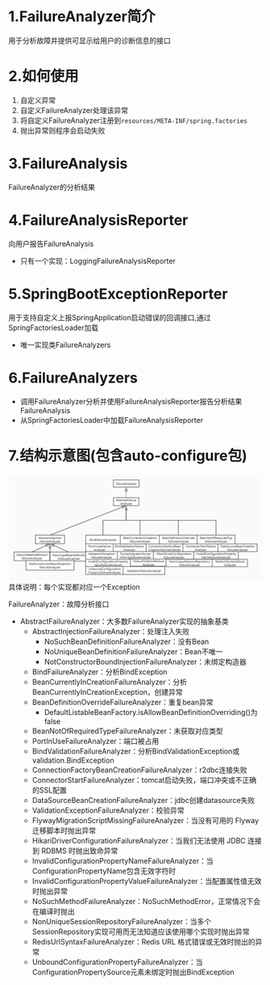 # 1.FailureAnalyzer简介
用于分析故障并提供可显示给用户的诊断信息的接口

# 2.如何使用
1. 自定义异常
2. 自定义FailureAnalyzer处理该异常
3. 将自定义FailureAnalyzer注册到`resources/META-INF/spring.factories`
4. 抛出异常则程序会启动失败

# 3.FailureAnalysis
FailureAnalyzer的分析结果

# 4.FailureAnalysisReporter
向用户报告FailureAnalysis
- 只有一个实现：LoggingFailureAnalysisReporter

# 5.SpringBootExceptionReporter
用于支持自定义上报SpringApplication启动错误的回调接口,通过SpringFactoriesLoader加载
- 唯一实现类FailureAnalyzers

# 6.FailureAnalyzers
- 调用FailureAnalyzer分析并使用FailureAnalysisReporter报告分析结果FailureAnalysis
- 从SpringFactoriesLoader中加载FailureAnalysisReporter

# 7.结构示意图(包含auto-configure包)
![](img/FailureAnalyzer接口实现.jpg)
具体说明：每个实现都对应一个Exception

FailureAnalyzer：故障分析接口
- AbstractFailureAnalyzer：大多数FailureAnalyzer实现的抽象基类
    - AbstractInjectionFailureAnalyzer：处理注入失败
        - NoSuchBeanDefinitionFailureAnalyzer：没有Bean
        - NoUniqueBeanDefinitionFailureAnalyzer：Bean不唯一
        - NotConstructorBoundInjectionFailureAnalyzer：未绑定构造器
    - BindFailureAnalyzer：分析BindException
    - BeanCurrentlyInCreationFailureAnalyzer：分析BeanCurrentlyInCreationException，创建异常
    - BeanDefinitionOverrideFailureAnalyzer：重复bean异常
        - DefaultListableBeanFactory.isAllowBeanDefinitionOverriding()为false 
    - BeanNotOfRequiredTypeFailureAnalyzer：未获取对应类型
    - PortInUseFailureAnalyzer：端口被占用
    - BindValidationFailureAnalyzer：分析BindValidationException或validation.BindException
    - ConnectionFactoryBeanCreationFailureAnalyzer：r2dbc连接失败
    - ConnectorStartFailureAnalyzer：tomcat启动失败，端口冲突或不正确的SSL配置
    - DataSourceBeanCreationFailureAnalyzer：jdbc创建datasource失败
    - ValidationExceptionFailureAnalyzer：校验异常
    - FlywayMigrationScriptMissingFailureAnalyzer：当没有可用的 Flyway 迁移脚本时抛出异常
    - HikariDriverConfigurationFailureAnalyzer：当我们无法使用 JDBC 连接到 RDBMS 时抛出致命异常
    - InvalidConfigurationPropertyNameFailureAnalyzer：当ConfigurationPropertyName包含无效字符时
    - InvalidConfigurationPropertyValueFailureAnalyzer：当配置属性值无效时抛出异常
    - NoSuchMethodFailureAnalyzer：NoSuchMethodError，正常情况下会在编译时抛出
    - NonUniqueSessionRepositoryFailureAnalyzer：当多个SessionRepository实现可用而无法知道应该使用哪个实现时抛出异常
    - RedisUrlSyntaxFailureAnalyzer：Redis URL 格式错误或无效时抛出的异常
    - UnboundConfigurationPropertyFailureAnalyzer：当ConfigurationPropertySource元素未绑定时抛出BindException 




